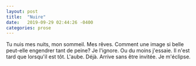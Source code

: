 ```yaml
---
layout: post
title:  "Nuire"
date:   2019-09-29 02:44:26 -0400
categories: prose
---
```


Tu nuis mes nuits, mon sommeil. Mes rêves. Comment une image si belle peut-elle
engendrer tant de peine? Je l'ignore. Ou du moins j'essaie. Il n'est tard que
lorsqu'il est tôt. L'aube. Déjà. Arrive sans être invitée. Je m'éclipse.

